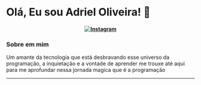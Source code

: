 # Olá, Eu sou Adriel Oliveira! 👋

<h4 align="center">

[![Instagram]([https://img.shields.io/badge/Instagram-%23E4405F.svg?style=for-the-badge&logo=Instagram&logoColor=white)](https://www.instagram.com/alanjoabio/](https://www.instagram.com/eremitaa_/))


</h4>



### Sobre em mim

Um amante da tecnologia que está desbravando esse universo da programação, a inquietação e a vontade de aprender me trouxe até aqui para me aprofundar nessa jornada magica que é a programação










-----------------------------
